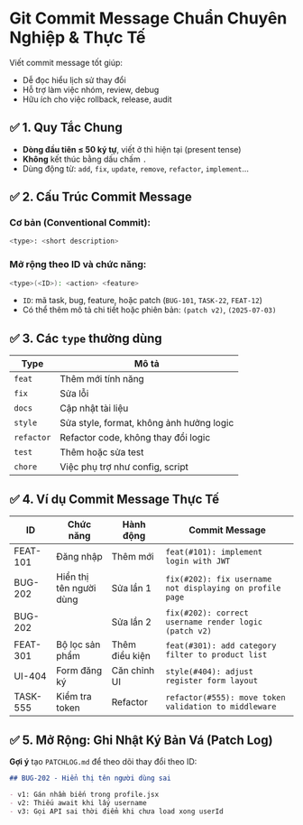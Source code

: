 # Git Commit Message Chuẩn Chuyên Nghiệp & Thực Tế

Viết commit message tốt giúp:

- Dễ đọc hiểu lịch sử thay đổi
- Hỗ trợ làm việc nhóm, review, debug
- Hữu ích cho việc rollback, release, audit

## ✅ 1. Quy Tắc Chung

- **Dòng đầu tiên ≤ 50 ký tự**, viết ở thì hiện tại (present tense)
- **Không** kết thúc bằng dấu chấm `.`
- Dùng động từ: `add`, `fix`, `update`, `remove`, `refactor`, `implement`...

## ✅ 2. Cấu Trúc Commit Message

### Cơ bản (Conventional Commit):

```bash
<type>: <short description>
```

### Mở rộng theo ID và chức năng:

```bash
<type>(<ID>): <action> <feature>
```

- `ID`: mã task, bug, feature, hoặc patch (`BUG-101`, `TASK-22`, `FEAT-12`)
- Có thể thêm mô tả chi tiết hoặc phiên bản: `(patch v2)`, `(2025-07-03)`

## ✅ 3. Các `type` thường dùng

| Type       | Mô tả                                    |
| ---------- | ---------------------------------------- |
| `feat`     | Thêm mới tính năng                       |
| `fix`      | Sửa lỗi                                  |
| `docs`     | Cập nhật tài liệu                        |
| `style`    | Sửa style, format, không ảnh hưởng logic |
| `refactor` | Refactor code, không thay đổi logic      |
| `test`     | Thêm hoặc sửa test                       |
| `chore`    | Việc phụ trợ như config, script          |

## ✅ 4. Ví dụ Commit Message Thực Tế

| ID       | Chức năng               | Hành động      | Commit Message                                           |
| -------- | ----------------------- | -------------- | -------------------------------------------------------- |
| FEAT-101 | Đăng nhập               | Thêm mới       | `feat(#101): implement login with JWT`                   |
| BUG-202  | Hiển thị tên người dùng | Sửa lần 1      | `fix(#202): fix username not displaying on profile page` |
| BUG-202  |                         | Sửa lần 2      | `fix(#202): correct username render logic (patch v2)`    |
| FEAT-301 | Bộ lọc sản phẩm         | Thêm điều kiện | `feat(#301): add category filter to product list`        |
| UI-404   | Form đăng ký            | Căn chỉnh UI   | `style(#404): adjust register form layout`               |
| TASK-555 | Kiểm tra token          | Refactor       | `refactor(#555): move token validation to middleware`    |

## ✅ 5. Mở Rộng: Ghi Nhật Ký Bản Vá (Patch Log)

**Gợi ý** tạo `PATCHLOG.md` để theo dõi thay đổi theo ID:

```markdown
## BUG-202 - Hiển thị tên người dùng sai

- v1: Gán nhầm biến trong profile.jsx
- v2: Thiếu await khi lấy username
- v3: Gọi API sai thời điểm khi chưa load xong userId
```
